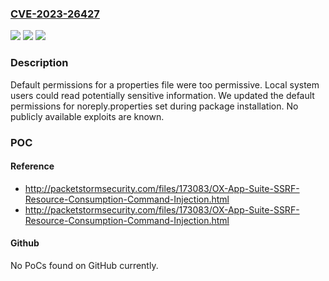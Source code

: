### [CVE-2023-26427](https://cve.mitre.org/cgi-bin/cvename.cgi?name=CVE-2023-26427)
![](https://img.shields.io/static/v1?label=Product&message=OX%20App%20Suite&color=blue)
![](https://img.shields.io/static/v1?label=Version&message=0%3C%3D%207.10.6-rev39%20&color=brighgreen)
![](https://img.shields.io/static/v1?label=Vulnerability&message=CWE-922%20Insecure%20Storage%20of%20Sensitive%20Information&color=brighgreen)

### Description

Default permissions for a properties file were too permissive. Local system users could read potentially sensitive information. We updated the default permissions for noreply.properties set during package installation. No publicly available exploits are known.

### POC

#### Reference
- http://packetstormsecurity.com/files/173083/OX-App-Suite-SSRF-Resource-Consumption-Command-Injection.html
- http://packetstormsecurity.com/files/173083/OX-App-Suite-SSRF-Resource-Consumption-Command-Injection.html

#### Github
No PoCs found on GitHub currently.

